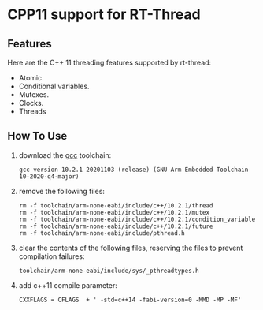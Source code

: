 # CPP11 support for RT-Thread

## Features

Here are the C++ 11 threading features supported by rt-thread:

- Atomic.
- Conditional variables.
- Mutexes.
- Clocks.
- Threads

## How To Use

1. download the [gcc](https://developer.arm.com/tools-and-software/open-source-software/developer-tools/gnu-toolchain/gnu-rm) toolchain:

   ```
   gcc version 10.2.1 20201103 (release) (GNU Arm Embedded Toolchain 10-2020-q4-major)
   ```

2. remove the following files:

   ```
   rm -f toolchain/arm-none-eabi/include/c++/10.2.1/thread
   rm -f toolchain/arm-none-eabi/include/c++/10.2.1/mutex
   rm -f toolchain/arm-none-eabi/include/c++/10.2.1/condition_variable
   rm -f toolchain/arm-none-eabi/include/c++/10.2.1/future
   rm -f toolchain/arm-none-eabi/include/pthread.h
   ```

3. clear the contents of the following files, reserving the files to prevent compilation failures:

   ```
   toolchain/arm-none-eabi/include/sys/_pthreadtypes.h
   ```

4. add c++11 compile parameter:

   ```
   CXXFLAGS = CFLAGS  + ' -std=c++14 -fabi-version=0 -MMD -MP -MF'
   ```
